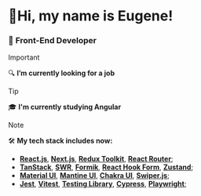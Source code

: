 # 👋Hi, my name is Eugene!
### 🎉 **Front-End Developer**

> [!IMPORTANT]
> 🔍 **I’m currently looking for a job**

> [!TIP]
> 🎓 **I'm currently studying Angular**

> [!NOTE]
> 🛠️ **My tech stack includes now:**
> - **[React.js](https://react.dev/)**, **[Next.js](https://nextjs.org/)**, **[Redux Toolkit](https://redux-toolkit.js.org/)**, **[React Router](https://reactrouter.com/en/main)**;
> - **[TanStack](https://tanstack.com/)**, **[SWR](https://swr.vercel.app/)**, **[Formik](https://formik.org/)**, **[React Hook Form](https://react-hook-form.com/)**, **[Zustand](https://zustand-demo.pmnd.rs/)**;
> - **[Material UI](https://mui.com/)**, **[Mantine UI](https://mantine.dev/)**, **[Chakra UI](https://chakra-ui.com/)**, **[Swiper.js](https://swiperjs.com/)**;
> - **[Jest](https://jestjs.io/)**, **[Vitest](https://vitest.dev/)**, **[Testing Library](https://testing-library.com/)**, **[Cypress](https://www.cypress.io/)**, **[Playwright](https://playwright.dev/)**;





